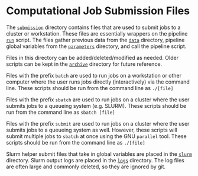 # Computational Job Submission Files

The [`submission`](./../submission) directory contains files that are used to submit jobs to a cluster or workstation.
These files are essentially wrappers on the pipeline [`run`](./../scripts/run) script.
The files gather previous data from the [`data`](./../data) directory, pipeline global variables from the [`parameters`](./../parameters) directory, and call the pipeline script.

Files in this directory can be added/deleted/modified as needed.
Older scripts can be kept in the [`archive`](./archive) directory for future reference.

Files with the prefix `batch` are used to run jobs on a workstation or other computer where the user runs jobs directly (interactively) via the command line.
These scripts should be run from the command line as `./[file]`

Files with the prefix `sbatch` are used to run jobs on a cluster where the user submits jobs to a queueing system (e.g. SLURM).
These scripts should be run from the command line as `sbatch [file]`

Files with the prefix `submit` are used to run jobs on a cluster where the user submits jobs to a queueing system as well.
However, these scripts will submit multiple jobs to `sbatch` at once using the GNU `parallel` tool.
These scripts should be run from the command line as `./[file]`

Slurm helper submit files that take in global variables are placed in the [`slurm`](./slurm) directory.
Slurm output logs are placed in the [`logs`](./logs) directory.
The log files are often large and commonly deleted, so they are ignored by git.
